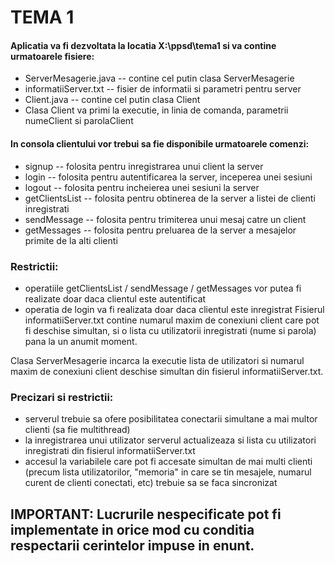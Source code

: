 # TEMA 1
#### Aplicatia va fi dezvoltata la locatia X:\ppsd\tema1 si va contine urmatoarele fisiere:
* ServerMesagerie.java -- contine cel putin clasa ServerMesagerie
* informatiiServer.txt -- fisier de informatii si parametri pentru server
* Client.java -- contine cel putin clasa Client
* Clasa Client va primi la executie, in linia de comanda, parametrii numeClient si parolaClient 
#### In consola clientului vor trebui sa fie disponibile urmatoarele comenzi:
* signup -- folosita pentru inregistrarea unui client la server
* login -- folosita pentru autentificarea la server, inceperea unei sesiuni
* logout -- folosita pentru incheierea unei sesiuni la server
* getClientsList -- folosita pentru obtinerea de la server a listei de clienti inregistrati
* sendMessage -- folosita pentru trimiterea unui mesaj catre un client
* getMessages -- folosita pentru preluarea de la server a mesajelor primite de la alti clienti
### Restrictii:

* operatiile getClientsList / sendMessage / getMessages vor putea fi realizate doar daca clientul este autentificat
* operatia de login va fi realizata doar daca clientul este inregistrat
Fisierul informatiiServer.txt contine numarul maxim de conexiuni client care pot fi deschise simultan, si o lista cu utilizatorii inregistrati (nume si parola) pana la un anumit moment.

Clasa ServerMesagerie incarca la executie lista de utilizatori si numarul maxim de conexiuni client deschise simultan din fisierul informatiiServer.txt.

### Precizari si restrictii:

* serverul trebuie sa ofere posibilitatea conectarii simultane a mai multor clienti (sa fie multithread)
* la inregistrarea unui utilizator serverul actualizeaza si lista cu utilizatori inregistrati din fisierul informatiiServer.txt
* accesul la variabilele care pot fi accesate simultan de mai multi clienti (precum lista utilizatorilor, "memoria" in care se tin mesajele, numarul curent de clienti conectati, etc) trebuie sa se faca sincronizat
## IMPORTANT: Lucrurile nespecificate pot fi implementate in orice mod cu conditia respectarii cerintelor impuse in enunt.

